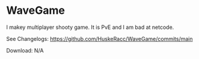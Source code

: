 # WaveGame
 
I makey multiplayer shooty game. It is PvE and I am bad at netcode.

See Changelogs: https://github.com/HuskeRacc/WaveGame/commits/main

Download: N/A
